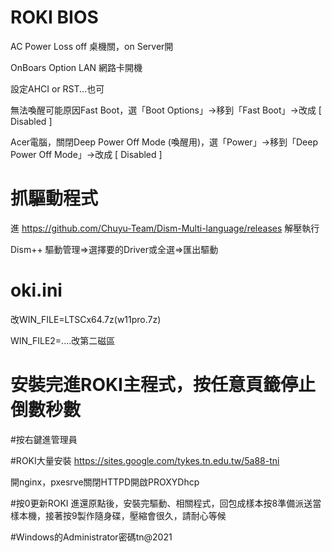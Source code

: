 # ROKI BIOS
AC Power Loss off 桌機關，on Server開

OnBoars Option LAN 網路卡開機

設定AHCI or RST...也可

無法喚醒可能原因Fast Boot，選「Boot Options」→移到「Fast Boot」→改成 [ Disabled ]

Acer電腦，關閉Deep Power Off Mode (喚醒用)，選「Power」→移到「Deep Power Off Mode」→改成 [ Disabled ]

# 抓驅動程式
進 https://github.com/Chuyu-Team/Dism-Multi-language/releases 解壓執行

Dism++ 驅動管理=>選擇要的Driver或全選=>匯出驅動

# oki.ini
改WIN_FILE=LTSCx64.7z(w11pro.7z)

WIN_FILE2=....改第二磁區
# 安裝完進ROKI主程式，按任意頁籤停止倒數秒數

#按右鍵進管理員

#ROKI大量安裝
https://sites.google.com/tykes.tn.edu.tw/5a88-tni

開nginx，pxesrve關閉HTTPD開啟PROXYDhcp

#按0更新ROKI
進還原點後，安裝完驅動、相關程式，回包成樣本按8準備派送當樣本機，接著按9製作隨身碟，壓縮會很久，請耐心等候

#Windows的Administrator密碼tn@2021

#
